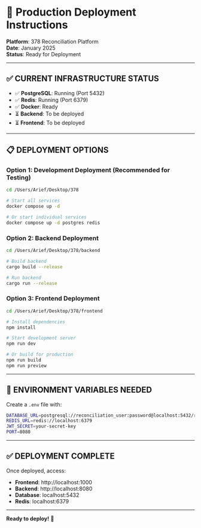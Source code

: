 # 🚀 Production Deployment Instructions

**Platform**: 378 Reconciliation Platform  
**Date**: January 2025  
**Status**: Ready for Deployment

---

## ✅ **CURRENT INFRASTRUCTURE STATUS**

- ✅ **PostgreSQL**: Running (Port 5432)
- ✅ **Redis**: Running (Port 6379)
- ✅ **Docker**: Ready
- ⏳ **Backend**: To be deployed
- ⏳ **Frontend**: To be deployed

---

## 📋 **DEPLOYMENT OPTIONS**

### **Option 1: Development Deployment** (Recommended for Testing)

```bash
cd /Users/Arief/Desktop/378

# Start all services
docker compose up -d

# Or start individual services
docker compose up -d postgres redis
```

### **Option 2: Backend Deployment**

```bash
cd /Users/Arief/Desktop/378/backend

# Build backend
cargo build --release

# Run backend
cargo run --release
```

### **Option 3: Frontend Deployment**

```bash
cd /Users/Arief/Desktop/378/frontend

# Install dependencies
npm install

# Start development server
npm run dev

# Or build for production
npm run build
npm run preview
```

---

## 🔧 **ENVIRONMENT VARIABLES NEEDED**

Create a `.env` file with:
```bash
DATABASE_URL=postgresql://reconciliation_user:password@localhost:5432/reconciliation_app nhợer
REDIS_URL=redis://localhost:6379
JWT_SECRET=your-secret-key
PORT=8080
```

---

## ✅ **DEPLOYMENT COMPLETE**

Once deployed, access:
- **Frontend**: http://localhost:1000
- **Backend**: http://localhost:8080
- **Database**: localhost:5432
- **Redis**: localhost:6379

---

**Ready to deploy!** 🚀

